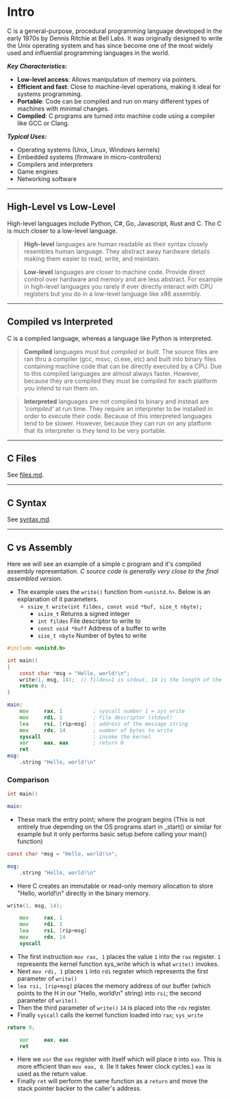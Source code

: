 

# Intro
C is a general-purpose, procedural programming language developed in the early 1970s by Dennis Ritchie at Bell Labs. It was originally designed to write the Unix operating system and has since become one of the most widely used and influential programming languages in the world.

***Key Characteristics:***
- **Low-level access**: Allows manipulation of memory via pointers.
- **Efficient and fast**: Close to machine-level operations, making it ideal for systems programming.
- **Portable**: Code can be compiled and run on many different types of machines with minimal changes.
- **Compiled**: C programs are turned into machine code using a compiler like GCC or Clang.

***Typical Uses:***
- Operating systems (Unix, Linux, Windows kernels)
- Embedded systems (firmware in micro-controllers)
- Compilers and interpreters
- Game engines
- Networking software

---

## High-Level vs Low-Level
High-level languages include Python, C#, Go, Javascript, Rust and C. Tho C is much closer to a low-level language.

> **High-level** languages are human readable as their syntax closely resembles human language. They abstract away hardware details making them easier to read, write, and maintain.

> **Low-level** languages are closer to machine code. Provide direct control over hardware and memory and are less abstract. For example in high-level languages you rarely if ever directly interact with CPU registers but you do in a low-level language like x86 assembly.

---

## Compiled vs Interpreted
C is a compiled language, whereas a language like Python is interpreted.
> **Compiled** languages must but *compiled* or *built*. The source files are ran thru a compiler (gcc, msvc, cl.exe, etc) and built into binary files containing machine code that can be directly executed by a CPU. Due to this compiled languages are almost always faster. However, because they are compiled they must be compiled for each platform you intend to run them on.

> **Interpreted** languages are not compiled to binary and instead are *'compiled'* at run time. They require an interpreter to be installed in order to execute their code. Because of this interpreted languages tend to be slower. However, because they can run on any platform that its interpreter is they tend to be very portable.

---

## C Files
See [files.md](./files.md).

---

## C Syntax
See [syntax.md](./syntax.md).

---

## C vs Assembly
Here we will see an example of a simple c program and it's compiled assembly representation. *C source code is generally very close to the final assembled version.*

- The example uses the `write()` function from `<unistd.h>`. Below is an explanation of it parameters.
    - `ssize_t write(int fildes, const void *buf, size_t nbyte);`
        - `ssize_t` Returns a signed integer
        - `int fildes` File descriptor to write to
        - `const void *buff` Address of a buffer to write
        - `size_t nbyte` Number of bytes to write

```c
#include <unistd.h>

int main() 
{
    const char *msg = "Hello, world!\n";
    write(1, msg, 14);  // fildes=1 is stdout, 14 is the length of the string
    return 0;
}
```

```asm
main:
    mov     rax, 1          ; syscall number 1 = sys_write
    mov     rdi, 1          ; file descriptor (stdout)
    lea     rsi, [rip+msg]  ; address of the message string
    mov     rdx, 14         ; number of bytes to write
    syscall                 ; invoke the kernel
    xor     eax, eax        ; return 0
    ret
msg:
    .string "Hello, world!\n"
```

### Comparison

```c
int main()
```
```asm
main:
```
- These mark the entry point; where the program begins (This is not entirely true depending on the OS programs start in _start() or similar for example but it only performs basic setup before calling your main() function)

```c
const char *msg = "Hello, world!\n";
```
```asm
msg:
    .string "Hello, world!\n"
```
- Here C creates an immutable or read-only memory allocation to store "Hello, world!\n" directly in the binary memory.
```c
write(1, msg, 14);
```
```asm
    mov     rax, 1          
    mov     rdi, 1          
    lea     rsi, [rip+msg] 
    mov     rdx, 14         
    syscall                
```
- The first instruction `mov rax, 1` places the value `1` into the `rax` register. `1` represents the kernel function sys_write which is what `write()` invokes.
- Next `mov rdi, 1` places `1` into `rdi` register which represents the first parameter of `write()`
- `lea rsi, [rip+msg]` places the memory address of our buffer (which points to the H in our "Hello, world\n" string) into `rsi`; the second parameter of `write()`.
- Then the third parameter of `write()` `14` is placed into the `rdx` register.
- Finally `syscall` calls the kernel function loaded into `rax`; `sys_write`

```c
return 0;
```
```asm
    xor     eax, eax     
    ret
```
- Here we `xor` the `eax` register with itself which will place `0` into `eax`. This is more efficient than `mov eax, 0`. (Ie it takes fewer clock cycles.) `eax` is used as the return value.
- Finally `ret` will perform the same function as a `return` and move the stack pointer backer to the caller's address.

